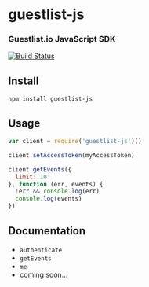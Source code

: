 # guestlist-js
### Guestlist.io JavaScript SDK

[![Build Status](https://travis-ci.org/guestlistio/guestlist-js.svg?branch=master)](https://travis-ci.org/guestlistio/guestlist-js)

## Install

```
npm install guestlist-js
```

## Usage

```js
var client = require('guestlist-js')()

client.setAccessToken(myAccessToken)

client.getEvents({
  limit: 10
}, function (err, events) {
  !err && console.log(err)
  console.log(events)
})
```

## Documentation

- `authenticate`
- `getEvents`
- `me`
- coming soon...
